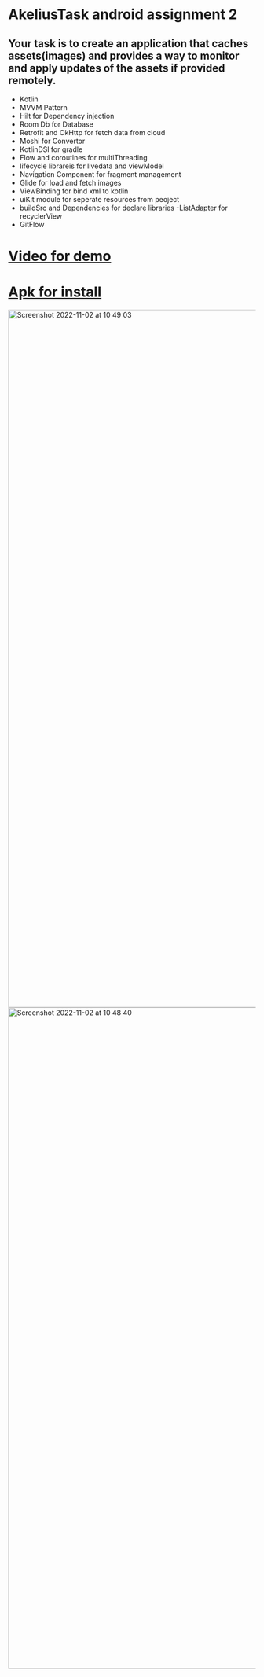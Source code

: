 # AkeliusTask android assignment 2

## Your task is to create an application that caches assets(images) and provides a way to monitor and apply updates of the assets if provided remotely.


- Kotlin
- MVVM Pattern
- Hilt for Dependency injection
- Room Db for Database
- Retrofit and OkHttp for fetch data from cloud
- Moshi for Convertor
- KotlinDSl for gradle
- Flow and coroutines for multiThreading 
- lifecycle librareis for livedata and viewModel
- Navigation Component for fragment management 
- Glide for load and fetch images
- ViewBinding for bind xml to kotlin
- uiKit module for seperate resources from peoject
- buildSrc and Dependencies for declare libraries 
-ListAdapter for recyclerView
- GitFlow


# [Video for demo](https://mega.nz/file/ZQlGDAyI#-2b_mCevrxsGxvDIjU44hhWOsIG1fl--5XadI3l0La0)

# [Apk for install](https://mega.nz/file/8R8HmDzK#7-OV8AfB1PI-DO67WD7hHNNGXNLAMUEixOcsezQ-iWM)


<img width="1420" alt="Screenshot 2022-11-02 at 10 49 03" src="https://user-images.githubusercontent.com/26750131/199450622-3544c39a-f2a3-481b-bd18-cec3118a5b28.png">

<img width="1346" alt="Screenshot 2022-11-02 at 10 48 40" src="https://user-images.githubusercontent.com/26750131/199450693-a61f41b8-f682-45d9-8a49-749dfcbe8ac7.png">
